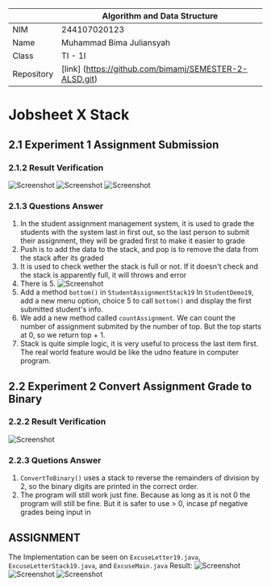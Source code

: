 |  | Algorithm and Data Structure |
|--|--|
| NIM | 244107020123 |
| Name |Muhammad Bima Juliansyah|
| Class | TI - 1I |
| Repository | [link] (https://github.com/bimamj/SEMESTER-2-ALSD.git) |

# Jobsheet X Stack

## 2.1 Experiment 1 Assignment Submission
### 2.1.2 Result Verification
![Screenshot](img/img1.png)
![Screenshot](img/img2.png)
![Screenshot](img/img3.png)

### 2.1.3 Questions Answer
1. In the student assignment management system, it is used to grade the students with the system last in first out, so the last person to submit their assignment, they will be graded first to make it easier to grade
2. Push is to add the data to the stack, and pop is to remove the data from the stack after its graded
3. It is used to check wether the stack is full or not. If it doesn't check and the stack is apparently full, it will throws and error
4. There is 5. ![Screenshot](img/img4.png)
5. Add a method `bottom()` in `StudentAssignmentStack19` In `StudentDemo19`, add a new menu option, choice 5 to call `bottom()` and display the first submitted student's info.
6. We add a new method called `countAssignment`. We can count the number of assignment submited by the number of top. But the top starts at 0, so we return top + 1.
7. Stack is quite simple logic, it is very useful to process the last item first. The real world feature would be like the udno feature in computer program.
## 2.2 Experiment 2 Convert Assignment Grade to Binary
### 2.2.2 Result Verification
![Screenshot](img/img5.png)

### 2.2.3 Quetions Answer
1. `ConvertToBinary()` uses a stack to reverse the remainders of division by 2, so the binary digits are printed in the correct order.
2. The program will still work just fine. Because as long as it is not 0 the program will still be fine. But it is safer to use  > 0, incase pf negative grades being input in

## ASSIGNMENT
The Implementation can be seen on `ExcuseLetter19.java`, `ExcuseLetterStack19.java`, and `ExcuseMain.java`
Result: 
![Screenshot](img/img6.png)
![Screenshot](img/img7.png)
![Screenshot](img/img8.png)

